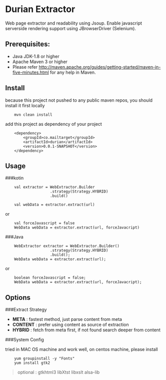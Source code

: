 Durian Extractor
=

Web page extractor and readability using Jsoup. Enable javascript serverside rendering 
support using JBrowserDriver (Selenium).

Prerequisites:
-
*	Java JDK-1.8 or higher
*	Apache Maven 3 or higher
*	Please refer http://maven.apache.org/guides/getting-started/maven-in-five-minutes.html for any help in Maven.


Install
-

because this project not pushed to any public maven repos, you should install it first locally

        mvn clean install

add this project as dependency of your project

	    <dependency>
            <groupId>co.mailtarget</groupId>
            <artifactId>durian</artifactId>
            <version>0.0.1-SNAPSHOT</version>
        </dependency>

        
Usage
-

###kotin
        
        val extractor = WebExtractor.Builder
                        .strategy(Strategy.HYBRID)
                        .build()
        
        val webData = extractor.extract(url)
        
or 
        
        val forceJavascript = false
        WebData webData = extractor.extract(url, forceJavacript)

###Java
        
        WebExtractor extractor = WebExtractor.Builder()
                        .strategy(Strategy.HYBRID)
                        .build();
        WebData webData = extractor.extract(url);

or 
        
        boolean forceJavascript = false;
        WebData webData = extractor.extract(url, forceJavacript);
        
        
Options
-

###Extract Strategy 

- **META** : fastest method, just parse content from meta
- **CONTENT** : prefer using content as source of extraction
- **HYBRID** : fetch from meta first, if not found search deeper from content

###System Config

tried in MAC OS machine and work well, on centos machine, please install

        yum groupinstall -y "Fonts"
        yum install gtk2 

> optional : gtkhtml3 libXtst libxslt alsa-lib 
